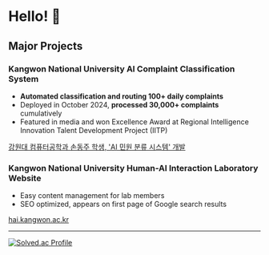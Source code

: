 # Hello! 👋

## Major Projects

### Kangwon National University AI Complaint Classification System
- **Automated classification and routing 100+ daily complaints**
- Deployed in October 2024, **processed 30,000+ complaints** cumulatively
- Featured in media and won Excellence Award at Regional Intelligence Innovation Talent Development Project (IITP)

[강원대 컴퓨터공학과 손동주 학생, 'AI 민원 분류 시스템' 개발](https://www.veritas-a.com/news/articleView.html?idxno=531813)

### Kangwon National University Human-AI Interaction Laboratory Website
- Easy content management for lab members
- SEO optimized, appears on first page of Google search results

[hai.kangwon.ac.kr](https://hai.kangwon.ac.kr)

---

[![Solved.ac Profile](http://mazassumnida.wtf/api/generate_badge?boj=djson)](https://solved.ac/djson)